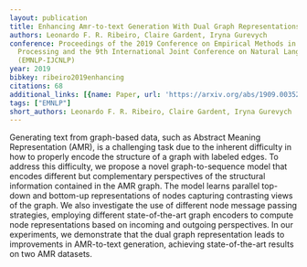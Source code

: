 ```yaml
---
layout: publication
title: Enhancing Amr-to-text Generation With Dual Graph Representations
authors: Leonardo F. R. Ribeiro, Claire Gardent, Iryna Gurevych
conference: Proceedings of the 2019 Conference on Empirical Methods in Natural Language
  Processing and the 9th International Joint Conference on Natural Language Processing
  (EMNLP-IJCNLP)
year: 2019
bibkey: ribeiro2019enhancing
citations: 68
additional_links: [{name: Paper, url: 'https://arxiv.org/abs/1909.00352'}]
tags: ["EMNLP"]
short_authors: Leonardo F. R. Ribeiro, Claire Gardent, Iryna Gurevych
---
```

Generating text from graph-based data, such as Abstract Meaning
Representation (AMR), is a challenging task due to the inherent difficulty in
how to properly encode the structure of a graph with labeled edges. To address
this difficulty, we propose a novel graph-to-sequence model that encodes
different but complementary perspectives of the structural information
contained in the AMR graph. The model learns parallel top-down and bottom-up
representations of nodes capturing contrasting views of the graph. We also
investigate the use of different node message passing strategies, employing
different state-of-the-art graph encoders to compute node representations based
on incoming and outgoing perspectives. In our experiments, we demonstrate that
the dual graph representation leads to improvements in AMR-to-text generation,
achieving state-of-the-art results on two AMR datasets.
